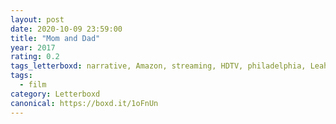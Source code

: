 ```yaml
---
layout: post 
date: 2020-10-09 23:59:00
title: "Mom and Dad"
year: 2017
rating: 0.2
tags_letterboxd: narrative, Amazon, streaming, HDTV, philadelphia, Leah
tags:
  - film
category: Letterboxd
canonical: https://boxd.it/1oFnUn
---
```

